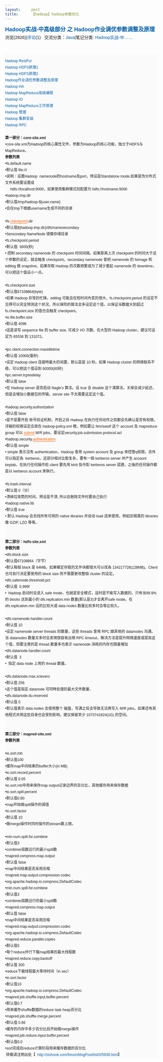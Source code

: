 ```yaml
---
layout:     post
title:      【hadoop】hadoop参数优化
---
```

<div id="article_content" class="article_content clearfix csdn-tracking-statistics" data-pid="blog" data-mod="popu_307" data-dsm="post">
								            <link rel="stylesheet" href="https://csdnimg.cn/release/phoenix/template/css/ck_htmledit_views-f76675cdea.css">
						<div class="htmledit_views" id="content_views">
                
<span class="topictitle" style="line-height:26px;font-size:13px;font-weight:bold;font-family:verdana, arial, helvetica, sans-serif;"><a href="http://sishuok.com/forum/blogPost/list/5938.html;jsessionid=E2DE3CE060B8E4883B0BC9059E93AC25" rel="nofollow" title="Hadoop实战-中高级部分 之 Hadoop作业调优参数调整及原理" class="blogtitle" style="color:rgb(0,94,167);text-decoration:none;font-size:18px !important;">Hadoop实战-中高级部分
 之 Hadoop作业调优参数调整及原理 </a></span><span style="font-size:14px;line-height:26px;font-family:verdana, arial, helvetica, sans-serif;background-color:rgb(250,250,250);"></span><br style="font-size:14px;line-height:26px;font-family:verdana, arial, helvetica, sans-serif;"><span style="font-size:14px;line-height:26px;font-family:verdana, arial, helvetica, sans-serif;"><span>浏览(2826)|<a href="http://sishuok.com/forum/blogPost/list/5938.html#comments" rel="nofollow" style="color:rgb(0,94,167);text-decoration:none;">评论</a>(1)
   <span>交流分类：<a href="http://sishuok.com/forum/blog/index/0/26.html" rel="nofollow" style="color:rgb(0,94,167);text-decoration:none;">Java</a></span>|笔记分类: <a href="http://sishuok.com/forum/blogCategory/showByCategory.html?categories_id=134&amp;user_id=8636" rel="nofollow" style="color:rgb(0,94,167);text-decoration:none;">Hadoop实战-中……</a> </span></span><br style="font-size:14px;line-height:26px;font-family:verdana, arial, helvetica, sans-serif;"><br style="font-size:14px;line-height:26px;font-family:verdana, arial, helvetica, sans-serif;"><div class="div_content_text_all" style="font-size:14px;border:0px;overflow:hidden;background-color:rgb(250,250,250);line-height:1.5em;font-family:verdana, arial, helvetica, sans-serif;">
<div class="O" style="font-size:12px;border-width:0px;overflow:hidden;">
<div style="border-width:0px;overflow:hidden;">
<div style="border-width:0px;overflow:hidden;"><a href="http://sishuok.com/forum/blogPost/list/5833.html" rel="nofollow" style="color:rgb(0,94,167);text-decoration:none;">Hadoop RestFul</a></div>
<div style="border-width:0px;overflow:hidden;"><a href="http://sishuok.com/forum/blogPost/list/5936.html" rel="nofollow" style="color:rgb(0,94,167);text-decoration:none;">Hadoop HDFS原理1</a></div>
<div style="border-width:0px;overflow:hidden;"><a href="http://sishuok.com/forum/blogPost/list/5937.html" rel="nofollow" style="color:rgb(0,94,167);text-decoration:none;">Hadoop HDFS原理2</a></div>
<div style="border-width:0px;overflow:hidden;"><a href="http://sishuok.com/forum/blogPost/list/5938.html" rel="nofollow" style="color:rgb(0,94,167);text-decoration:none;">Hadoop作业调优参数调整及原理</a></div>
<div style="border-width:0px;overflow:hidden;"><a href="http://sishuok.com/forum/blogPost/list/5939.html" rel="nofollow" style="color:rgb(0,94,167);text-decoration:none;">Hadoop HA</a></div>
<div style="border-width:0px;overflow:hidden;"><a href="http://sishuok.com/forum/blogPost/list/5961.html" rel="nofollow" style="color:rgb(0,94,167);text-decoration:none;">Hadoop MapReduce高级编程</a></div>
<div style="border-width:0px;overflow:hidden;"><a href="http://sishuok.com/forum/blogPost/list/5963.html" rel="nofollow" style="color:rgb(0,94,167);text-decoration:none;">Hadoop IO</a></div>
<div style="border-width:0px;overflow:hidden;"><a href="http://sishuok.com/forum/blogPost/list/5965.html" rel="nofollow" style="color:rgb(0,94,167);text-decoration:none;">Hadoop MapReduce工作原理</a></div>
<div style="border-width:0px;overflow:hidden;"><a href="http://sishuok.com/forum/blogPost/list/5966.html" rel="nofollow" style="color:rgb(0,94,167);text-decoration:none;">Hadoop 管理</a></div>
<div style="border-width:0px;overflow:hidden;"><a href="http://sishuok.com/forum/blogPost/list/5969.html" rel="nofollow" style="color:rgb(0,94,167);text-decoration:none;">Hadoop 集群安装</a></div>
<div style="border-width:0px;overflow:hidden;"><a href="http://sishuok.com/forum/blogPost/list/5968.html" rel="nofollow" style="color:rgb(0,94,167);text-decoration:none;">Hadoop RPC</a></div>
<div style="border-width:0px;overflow:hidden;"> </div>
</div>
<div style="border-width:0px;overflow:hidden;"><span class="bold" style="font-weight:bold;">第一部分：core-site.xml</span></div>
<div style="border-width:0px;overflow:hidden;">
<div class="O" style="border-width:0px;overflow:hidden;">
<div style="border-width:0px;overflow:hidden;">•core-site.xml为Hadoop的核心属性文件，参数为Hadoop的核心功能，独立于HDFS与MapReduce。</div>
<div style="border-width:0px;overflow:hidden;">
<div class="O" style="border-width:0px;overflow:hidden;">
<span class="bold" style="font-weight:bold;">参数列表</span></div>
<div style="border-width:0px;overflow:hidden;">
<div class="O" style="border-width:0px;overflow:hidden;">
•fs.default.name</div>
<div class="O1" style="border-width:0px;overflow:hidden;">
•默认值 file:///</div>
<div class="O1" style="border-width:0px;overflow:hidden;">
•说明：设置Hadoop  namenode的hostname及port，预设是Standalone mode,如果是伪分布式文件系统要设置成</div>
<div class="O" style="border-width:0px;overflow:hidden;">
     hdfs://localhost:9000，如果使用集群模式则配置为 hdfs://hostname:9000</div>
<div class="O" style="border-width:0px;overflow:hidden;">
<div style="border-width:0px;overflow:hidden;">
<div class="O" style="border-width:0px;overflow:hidden;">
•hadoop.tmp.dir</div>
<div class="O1" style="border-width:0px;overflow:hidden;">
•默认值/tmp/hadoop-${user.name}</div>
<div class="O1" style="border-width:0px;overflow:hidden;">
•会在tmp下根据username生成不同的目录</div>
<div class="O" style="border-width:0px;overflow:hidden;">
 
<div style="border-width:0px;overflow:hidden;">
<div class="O" style="border-width:0px;overflow:hidden;">
•fs.<a id="FALINK_2_0_1" class="FAtxtL" href="http://sishuok.com/forum/blogPost/list/5938.html#" rel="nofollow" style="color:rgb(243,91,0) !important;text-decoration:none;background-color:transparent !important;border-bottom-color:rgb(243,91,0) !important;border-bottom-style:solid !important;border-bottom-width:1px !important;display:inline !important;">checkpoint</a>.dir</div>
<div class="O1" style="border-width:0px;overflow:hidden;">
•默认值${hadoop.tmp.dir}/dfs/namesecondary</div>
<div class="O1" style="border-width:0px;overflow:hidden;">
•Sencondary NameNode 镜像存储目录</div>
<div class="O" style="border-width:0px;overflow:hidden;">
•fs.checkpoint.period</div>
<div class="O1" style="border-width:0px;overflow:hidden;">
•默认值: 3600(秒)</div>
<div class="O1" style="border-width:0px;overflow:hidden;">
• 控制 secondary namenode 的 checkpoint 时间间隔。如果距离上次 checkpoint 的时间大于这个参数的设定，就会触发 checkpoint。secondary namenode 會把 namenode 的 fsimage 和 editlog 做 snapshot。如果存取 Hadoop 的次数频繁或为了減少重起 namenode 的 downtime，可以把這个值设小一点。</div>
<div class="O1" style="border-width:0px;overflow:hidden;">
 
<div style="border-width:0px;overflow:hidden;">
<div class="O" style="border-width:0px;overflow:hidden;">
•fs.checkpoint.size</div>
<div class="O1" style="border-width:0px;overflow:hidden;">
•默认值67108864(byte)</div>
<div class="O1" style="border-width:0px;overflow:hidden;">
•如果 Hadoop 非常的忙碌，editlog 可能会在短时间內变的很大，fs.checkpoint.period 的设定不见得可以完全预测这个状况，所以保险的做法会多设定这个值，以保证当数据大到超过 fs.checkpoint.size 的值也会触发 checkpoint。</div>
<div class="O" style="border-width:0px;overflow:hidden;">
•io.file.buffer.size</div>
<div class="O1" style="border-width:0px;overflow:hidden;">
•默认值 4096</div>
<div class="O1" style="border-width:0px;overflow:hidden;">
•這是读写 sequence file 的 buffer size, 可减少 I/O 次数。在大型的 Hadoop cluster，建议可设定为 65536 到 131072。</div>
<div class="O" style="border-width:0px;overflow:hidden;">
 
<div style="border-width:0px;overflow:hidden;">
<div class="O" style="border-width:0px;overflow:hidden;">
•ipc.client.connection.maxidletime</div>
<div class="O1" style="border-width:0px;overflow:hidden;">
•默认值 10000(毫秒)</div>
<div class="O1" style="border-width:0px;overflow:hidden;">
•设定 Hadoop client 连接時最大的闲置，默认是是 10 秒。如果 Hadoop cluster 的网络联系不稳，可以把这个值设到 60000(60秒)</div>
<div class="O" style="border-width:0px;overflow:hidden;">
•ipc.server.tcpnodelay</div>
<div class="O1" style="border-width:0px;overflow:hidden;">
•默认值 false</div>
<div class="O1" style="border-width:0px;overflow:hidden;">
•在 Hadoop server 是否启动 Nagle’s 算法。设 true 会 disable 这个演算法，关掉会减少延迟，但是会增加小数据包的传输。server site 不太需要这定这个值。</div>
<div class="O" style="border-width:0px;overflow:hidden;">
 
<div style="border-width:0px;overflow:hidden;">
<div class="O" style="border-width:0px;overflow:hidden;">
•hadoop.security.authorization</div>
<div class="O1" style="border-width:0px;overflow:hidden;">
•默认值 false</div>
<div class="O1" style="border-width:0px;overflow:hidden;">
•是不是要开启 账号验证机制，开启之后 Hadoop 在执行任何动作之前都会先确认是否有权限。详細的权限设定会放在 hadoop-policy.xml 裡。例如要让 fenriswolf 这个 account 及 mapreduce group 可以 <a id="FALINK_3_0_2" class="FAtxtL" href="http://sishuok.com/forum/blogPost/list/5938.html#" rel="nofollow" style="color:rgb(243,91,0) !important;text-decoration:none;background-color:transparent !important;border-bottom-color:rgb(243,91,0) !important;border-bottom-style:solid !important;border-bottom-width:1px !important;display:inline !important;">submit</a> M/R
 jobs，要设定security.job.submission.protocol.acl</div>
<div class="O" style="border-width:0px;overflow:hidden;">
•hadoop.security.<a id="FALINK_1_0_0" class="FAtxtL" href="http://sishuok.com/forum/blogPost/list/5938.html#" rel="nofollow" style="color:rgb(243,91,0) !important;text-decoration:none;background-color:transparent !important;border-bottom-color:rgb(243,91,0) !important;border-bottom-style:solid !important;border-bottom-width:1px !important;display:inline !important;">authentication</a></div>
<div class="O1" style="border-width:0px;overflow:hidden;">
•默认值 simple</div>
<div class="O1" style="border-width:0px;overflow:hidden;">
• simple 表示沒有 authentication，Hadoop 會用 system account 及 group 來控管q权限。另外可以指定為  <span>kerberos</span>，这部分相对比較复杂，要有一個 kerberos server 并产生 account keytab，在执行任何操作前 client 要先用 kinit 指令對 kerberos server 認證，之後的任何操作都是以 kerberos account
 來執行。</div>
<div class="O" style="border-width:0px;overflow:hidden;">
 
<div style="border-width:0px;overflow:hidden;">
<div class="O" style="border-width:0px;overflow:hidden;">
•fs.trash.interval</div>
<div class="O1" style="border-width:0px;overflow:hidden;">
•默认值 0（分）</div>
<div class="O1" style="border-width:0px;overflow:hidden;">
•清掉垃圾筒的时间。预设是不清, 所以在刪除文件时要自己执行</div>
<div class="O" style="border-width:0px;overflow:hidden;">
•hadoop.native.lib</div>
<div class="O1" style="border-width:0px;overflow:hidden;">
•默认值 true</div>
<div class="O1" style="border-width:0px;overflow:hidden;">
• 默认 Hadoop 会去找所有可用的 native libraries 并自动 load 进來使用，例如压缩类的 libraries 像 GZIP, LZO 等等。
<div class="O" style="border-width:0px;overflow:hidden;">
<div style="border-width:0px;overflow:hidden;"> </div>
<div style="border-width:0px;overflow:hidden;"> </div>
<div style="border-width:0px;overflow:hidden;"><span class="bold" style="font-weight:bold;">第二部分：hdfs-site.xml</span></div>
<div style="border-width:0px;overflow:hidden;">
<div class="O" style="border-width:0px;overflow:hidden;">
<span class="bold" style="font-weight:bold;">参数列表</span></div>
<div style="border-width:0px;overflow:hidden;">
<div class="O" style="border-width:0px;overflow:hidden;">
•dfs.block.size</div>
<div class="O1" style="border-width:0px;overflow:hidden;">
•默认值67108864（字节）</div>
<div class="O1" style="border-width:0px;overflow:hidden;">
•默认每個 block 是 64MB。如果確定存取的文件块都很大可以改為 134217728(128MB)。Client 也可自行决定要使用的 block size 而不需要更改整個 cluster 的设定。</div>
<div class="O" style="border-width:0px;overflow:hidden;">
•dfs.safemode.threshold.pct</div>
<div class="O1" style="border-width:0px;overflow:hidden;">
•默认值  0.999f</div>
<div class="O1" style="border-width:0px;overflow:hidden;">
•  Hadoop 启动时会进入 safe mode，也就是安全模式，這时是不能写入数据的。只有当99.9% 的 blocks 达到最小的 dfs.replication.min 数量(默认是3)才会离开safe mode。在 dfs.replication.min 设的比较大或 data nodes 数量比较多时会等比较久。</div>
<div class="O" style="border-width:0px;overflow:hidden;">
 
<div style="border-width:0px;overflow:hidden;">
<div class="O" style="border-width:0px;overflow:hidden;">
•dfs.namenode.handler.count</div>
<div class="O1" style="border-width:0px;overflow:hidden;">
•默认值 10</div>
<div class="O1" style="border-width:0px;overflow:hidden;">
•设定 namenode server threads 的数量，这些 threads 會用 RPC 跟其他的 datanodes 沟通。当 datanodes 数量太多时会发現很容易出現 RPC timeout，解決方法是提升网络速度或提高这个值，但要注意的是 thread 数量多也表示 namenode 消耗的内存也随着增加</div>
<div class="O" style="border-width:0px;overflow:hidden;">
•dfs.datanode.handler.count</div>
<div class="O1" style="border-width:0px;overflow:hidden;">
•默认值  3</div>
<div class="O1" style="border-width:0px;overflow:hidden;">
•  指定 data node 上用的 thread 数量。</div>
<div class="O" style="border-width:0px;overflow:hidden;">
 
<div style="border-width:0px;overflow:hidden;">
<div class="O" style="border-width:0px;overflow:hidden;">
•dfs.datanode.max.xcievers</div>
<div class="O1" style="border-width:0px;overflow:hidden;">
•默认值 256</div>
<div class="O1" style="border-width:0px;overflow:hidden;">
•这个值是指定 datanode 可同時处理的最大文件数量、</div>
<div class="O" style="border-width:0px;overflow:hidden;">
•dfs.datanode.du.reserved</div>
<div class="O1" style="border-width:0px;overflow:hidden;">
•默认值 0</div>
<div class="O1" style="border-width:0px;overflow:hidden;">
•默认值表示 data nodes 会使用整个 磁盘，写满之后会导致无法再写入 M/R jobs。如果还有其他程式共用这些目录也会受到影响。建议保留至少 1073741824(1G) 的空间。
<div class="O" style="border-width:0px;overflow:hidden;">
<div style="border-width:0px;overflow:hidden;"> </div>
<div style="border-width:0px;overflow:hidden;"> </div>
<div style="border-width:0px;overflow:hidden;"><span class="bold" style="font-weight:bold;">第三部分：mapred-site.xml</span></div>
<div style="border-width:0px;overflow:hidden;">
<div class="O" style="border-width:0px;overflow:hidden;">
<span class="bold" style="font-weight:bold;">参数列表</span></div>
 
<div style="border-width:0px;overflow:hidden;">
<div class="O" style="border-width:0px;overflow:hidden;">
•io.sort.mb</div>
<div class="O1" style="border-width:0px;overflow:hidden;">
•默认值100</div>
<div class="O1" style="border-width:0px;overflow:hidden;">
•缓存map中间结果的buffer大小(in MB)</div>
<div class="O" style="border-width:0px;overflow:hidden;">
•io.sort.record.percent</div>
<div class="O1" style="border-width:0px;overflow:hidden;">
•默认值 0.05</div>
<div class="O1" style="border-width:0px;overflow:hidden;">
•io.sort.mb中用来保存map output记录边界的百分比，其他缓存用来保存数据</div>
<div class="O" style="border-width:0px;overflow:hidden;">
<div style="border-width:0px;overflow:hidden;">
<div class="O" style="border-width:0px;overflow:hidden;">
•io.sort.spill.percent</div>
<div class="O1" style="border-width:0px;overflow:hidden;">
•默认值0.80</div>
<div class="O1" style="border-width:0px;overflow:hidden;">
•map开始做spill操作的阈值</div>
<div class="O" style="border-width:0px;overflow:hidden;">
•io.sort.factor</div>
<div class="O1" style="border-width:0px;overflow:hidden;">
•默认值 10</div>
<div class="O1" style="border-width:0px;overflow:hidden;">
•做merge操作时同时操作的stream数上限。</div>
<div class="O" style="border-width:0px;overflow:hidden;">
 
<div style="border-width:0px;overflow:hidden;">
<div class="O" style="border-width:0px;overflow:hidden;">
•min.num.spill.for.combine</div>
<div class="O1" style="border-width:0px;overflow:hidden;">
•默认值3</div>
<div class="O1" style="border-width:0px;overflow:hidden;">
•combiner函数运行的最小spill数</div>
<div class="O" style="border-width:0px;overflow:hidden;">
•mapred.compress.map.output</div>
<div class="O1" style="border-width:0px;overflow:hidden;">
•默认值 false</div>
<div class="O1" style="border-width:0px;overflow:hidden;">
•map中间结果是否采用压缩</div>
<div class="O" style="border-width:0px;overflow:hidden;">
•mapred.map.output.compression.codec</div>
<div class="O1" style="border-width:0px;overflow:hidden;">
•org.apache.hadoop.io.compress.DefaultCodec</div>
<div class="O1" style="border-width:0px;overflow:hidden;">
<div style="border-width:0px;overflow:hidden;">
<div class="O" style="border-width:0px;overflow:hidden;">
•min.num.spill.for.combine</div>
<div class="O1" style="border-width:0px;overflow:hidden;">
•默认值3</div>
<div class="O1" style="border-width:0px;overflow:hidden;">
•combiner函数运行的最小spill数</div>
<div class="O" style="border-width:0px;overflow:hidden;">
•mapred.compress.map.output</div>
<div class="O1" style="border-width:0px;overflow:hidden;">
•默认值 false</div>
<div class="O1" style="border-width:0px;overflow:hidden;">
•map中间结果是否采用压缩</div>
<div class="O" style="border-width:0px;overflow:hidden;">
•mapred.map.output.compression.codec</div>
<div class="O1" style="border-width:0px;overflow:hidden;">
•org.apache.hadoop.io.compress.DefaultCodec</div>
<div class="O1" style="border-width:0px;overflow:hidden;">
<div style="border-width:0px;overflow:hidden;">
<div class="O" style="border-width:0px;overflow:hidden;">
•mapred.reduce.parallel.copies</div>
<div class="O1" style="border-width:0px;overflow:hidden;">
•默认值5</div>
<div class="O1" style="border-width:0px;overflow:hidden;">
•每个reduce并行下载map结果的最大线程数</div>
<div class="O" style="border-width:0px;overflow:hidden;">
•mapred.reduce.copy.backoff</div>
<div class="O1" style="border-width:0px;overflow:hidden;">
•默认值 300</div>
<div class="O1" style="border-width:0px;overflow:hidden;">
•reduce下载线程最大等待时间（in sec）</div>
<div class="O" style="border-width:0px;overflow:hidden;">
•io.sort.factor</div>
<div class="O1" style="border-width:0px;overflow:hidden;">
•默认值10</div>
<div class="O1" style="border-width:0px;overflow:hidden;">
•org.apache.hadoop.io.compress.DefaultCodec</div>
<div class="O1" style="border-width:0px;overflow:hidden;">
<div style="border-width:0px;overflow:hidden;">
<div class="O" style="border-width:0px;overflow:hidden;">
•mapred.job.shuffle.input.buffer.percent</div>
<div class="O1" style="border-width:0px;overflow:hidden;">
•默认值0.7</div>
<div class="O1" style="border-width:0px;overflow:hidden;">
•用来缓存shuffle数据的reduce task heap百分比</div>
<div class="O" style="border-width:0px;overflow:hidden;">
•mapred.job.shuffle.merge.percent</div>
<div class="O1" style="border-width:0px;overflow:hidden;">
•默认值 0.66</div>
<div class="O1" style="border-width:0px;overflow:hidden;">
•缓存的内存中多少百分比后开始做merge操作</div>
<div class="O" style="border-width:0px;overflow:hidden;">
•mapred.job.reduce.input.buffer.percent</div>
<div class="O1" style="border-width:0px;overflow:hidden;">
•默认值0.0</div>
<div class="O1" style="border-width:0px;overflow:hidden;">
•sort完成后reduce计算阶段用来缓存数据的百分比</div>
<div class="O" style="border-width:0px;overflow:hidden;">
 转载请注明出处【  <a href="http://sishuok.com/forum/blogPost/list/0/5938.html" rel="nofollow" style="color:rgb(0,94,167);text-decoration:none;">http://sishuok.com/forum/blogPost/list/0/5938.html</a>】</div>
</div>
</div>
</div>
</div>
</div>
</div>
</div>
</div>
</div>
</div>
</div>
</div>
</div>
</div>
</div>
</div>
</div>
</div>
</div>
</div>
</div>
</div>
</div>
</div>
</div>
</div>
</div>
</div>
</div>
</div>
</div>
</div>
</div>
</div>
</div>
</div>
</div>
</div>
</div>
</div>
            </div>
                </div>